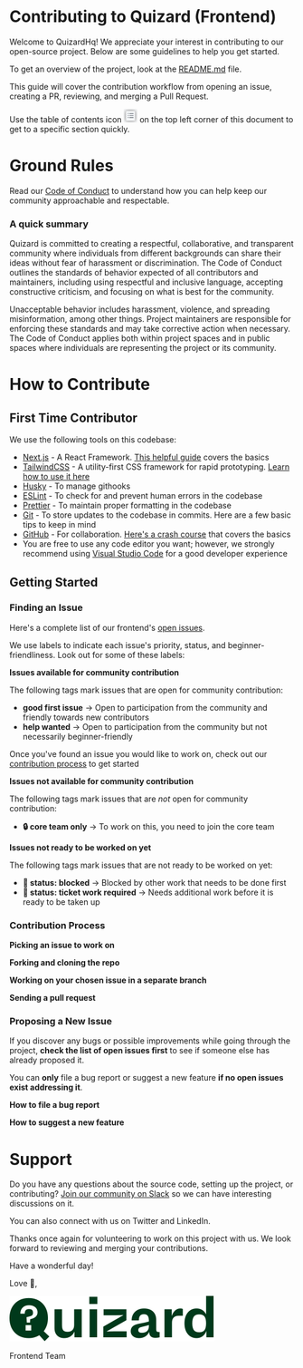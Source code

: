 # Contributing to Quizard (Frontend)

<!-- Add a thank you message for new/existing contributors -->
Welcome to QuizardHq! We appreciate your interest in contributing to our open-source project. Below are some guidelines to help you get started.

To get an overview of the project, look at the [README.md](README.md) file.

This guide will cover the contribution workflow from opening an issue, creating a PR, reviewing, and merging a Pull Request.

Use the table of contents icon <img src="public/assets/table-of-contents.png" width="24" height="24" /> on the top left corner of this document to get to a specific section quickly.

<!-- ## Getting Started
1. Fork the repository to your own GitHub account.
2. Clone the repository to your local machine.
3. Install any necessary dependencies for the project.
4. Create a new branch for your changes. -->

# Ground Rules

Read our [Code of Conduct](CODE_OF_CONDUCT.md) to understand how you can help keep our community approachable and respectable.

### A quick summary

<!-- a quick summary of the Code of Conduct -->
Quizard is committed to creating a respectful, collaborative, and transparent community where individuals from different backgrounds can share their ideas without fear of harassment or discrimination. The Code of Conduct outlines the standards of behavior expected of all contributors and maintainers, including using respectful and inclusive language, accepting constructive criticism, and focusing on what is best for the community.

Unacceptable behavior includes harassment, violence, and spreading misinformation, among other things. Project maintainers are responsible for enforcing these standards and may take corrective action when necessary. The Code of Conduct applies both within project spaces and in public spaces where individuals are representing the project or its community.

# How to Contribute

<!-- Add an introduction here -->

## First Time Contributor

<!-- Helpful links and things the contributor should know about contributing to the project: Like our stack (Next.js, TailwindCSS, Git, GitHub etc.), helpful links on setting up and working with each tool in the stack -->

We use the following tools on this codebase:

- [Next.js](https://nextjs.org/) - A React Framework. [This helpful guide](https://www.youtube.com/playlist?list=PLC3y8-rFHvwgC9mj0qv972IO5DmD-H0ZH) covers the basics
- [TailwindCSS](https://tailwindcss.com/) - A utility-first CSS framework for rapid prototyping. [Learn how to use it here](https://www.youtube.com/watch?v=pfaSUYaSgRo)
- [Husky](https://typicode.github.io/husky/) - To manage githooks
- [ESLint](https://eslint.org/) - To check for and prevent human errors in the codebase
- [Prettier](https://prettier.io/) - To maintain proper formatting in the codebase
- [Git](https://git-scm.com/) - To store updates to the codebase in commits. Here are a few basic tips to keep in mind
- [GitHub](https://github.com/) - For collaboration. [Here's a crash course](https://www.youtube.com/watch?v=8Dd7KRpKeaE) that covers the basics
- You are free to use any code editor you want; however, we strongly recommend using [Visual Studio Code](https://code.visualstudio.com/) for a good developer experience

## Getting Started

<!-- Add an introduction here -->

### Finding an Issue

<!-- A concise guide to finding an issue on the repo -->
<!-- Here, you can talk about the different labels on the project and what they mean. I think you should also add that if the contributor finds a new issue, they should comment on it and get approval first -->

Here's a complete list of our frontend's [open issues](https://github.com/quizardhq/frontend/issues).

We use labels to indicate each issue's priority, status, and beginner-friendliness. Look out for some of these labels:

**Issues available for community contribution**

The following tags mark issues that are open for community contribution:

- **good first issue** -> Open to participation from the community and friendly towards new contributors
- **help wanted** -> Open to participation from the community but not necessarily beginner-friendly

Once you've found an issue you would like to work on, check out our [contribution process](#contribution-process) to get started

**Issues not available for community contribution**

The following tags mark issues that are _not_ open for community contribution:

- **🔒 core team only** -> To work on this, you need to join the core team

**Issues not ready to be worked on yet**

The following tags mark issues that are not ready to be worked on yet:

- **🚧 status: blocked** -> Blocked by other work that needs to be done first
- **🧹 status: ticket work required** -> Needs additional work before it is ready to be taken up

### Contribution Process

<!-- How to get started with contributing once you find an issue -->

<!-- commenting on an issue and getting it assigned to you -->
<!-- forking and cloning the repo -->
<!-- creating a separate branch for each feature and making changes as required using a mobile-first approach -->
<!-- sending a pull request -->

**Picking an issue to work on**

<!-- Comment on the issue and get it assigned to you first -->

**Forking and cloning the repo**

<!-- Click the fork icon at the top right corner of the project and fork the repo -->
<!-- In your fork, click the code button, and copy the git URL to clone to your local PC. See how to clone here -->

**Working on your chosen issue in a separate branch**

<!-- Create a branch with feat/refactor/bugfix/docs... following these concise branching guidelines -->

**Sending a pull request**

<!-- Send a pull request from your branch to the repo's staging branch -->

### Proposing a New Issue

<!-- Didn't find an issue? How to raise a new one -->

If you discover any bugs or possible improvements while going through the project, **check the list of open issues first** to see if someone else has already proposed it.

You can **only** file a bug report or suggest a new feature **if no open issues exist addressing it**.

**How to file a bug report**

**How to suggest a new feature**

# Support

Do you have any questions about the source code, setting up the project, or contributing? [Join our community on Slack](https://join.slack.com/t/quizardhq/shared_invite/zt-1r9mceq39-jiXnF2o6P7foWawNODsPsQ) so we can have interesting discussions on it.

You can also connect with us on Twitter and LinkedIn.

<!-- Add link to Slack Workspace here, and other means to get in touch with members of the core team, like Twitter and LinkedIn -->

Thanks once again for volunteering to work on this project with us. We look forward to reviewing and merging your contributions.

Have a wonderful day!

Love 💚,

![Quizard Logo](components/assets/logo/logo-full.svg)

Frontend Team
